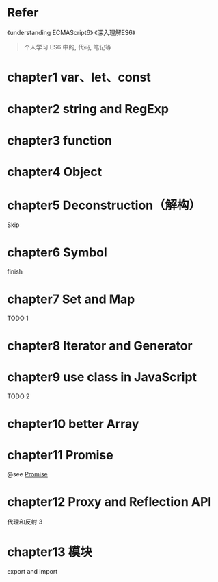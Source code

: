 # Refer
《understanding ECMAScript6》
《深入理解ES6》  

> 个人学习 ES6 中的, 代码, 笔记等

# chapter1 var、let、const

# chapter2 string and RegExp

# chapter3 function

# chapter4 Object

# chapter5 Deconstruction（解构）
Skip  

# chapter6 Symbol
finish

# chapter7 Set and Map
TODO 1

# chapter8 Iterator and Generator

# chapter9 use class in JavaScript
TODO 2

# chapter10 better Array

# chapter11 Promise
@see [Promise](https://cloud.tencent.com/developer/article/1956631)

# chapter12 Proxy and Reflection API
代理和反射 3

# chapter13 模块
export and import